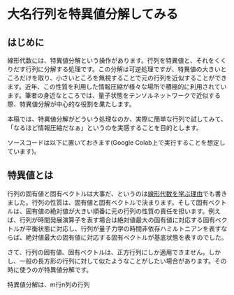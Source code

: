 # 大名行列を特異値分解してみる

## はじめに

線形代数には、特異値分解という操作があります。行列を特異値と、それをくくりだす行列に分解する処理です。この分解は可逆処理ですが、特異値の大きいところだけを取り、小さいところを無視することで元の行列を近似することができます。近年、この性質を利用した情報圧縮が様々な場所で積極的に利用されています。筆者の身近なところでは、量子状態をテンソルネットワークで近似する際、特異値分解が中心的な役割を果たします。

本稿では、特異値分解がどういう処理なのか、実際に簡単な行列で試してみて、「なるほど情報圧縮だなぁ」というのを実感することを目的とします。

ソースコードは以下に置いておきます(Google Colab上で実行することを想定しています)。


## 特異値とは

行列の固有値と固有ベクトルは大事だ、というのは[線形代数を学ぶ理由](https://qiita.com/kaityo256/items/872a2b2fdf977c0e3fbb)でも書きました。行列の性質は、固有値と固有ベクトルで決まります。そして固有ベクトルは、固有値の絶対値が大きい順番に元の行列の性質の責任を担います。例えば、行列が時間発展演算子を表す場合は絶対値最大の固有値に対応する固有ベクトルが平衡状態に対応し、行列が量子力学の時間非依存ハミルトニアンを表すならば、絶対値最大の固有値に対応する固有ベクトルが基底状態を表すのでした。

さて、行列の固有値、固有ベクトルは、正方行列にしか適用できません。しかし、一般の長方形の行列に対して似たようなことがしたい場合があります。その時に使うのが特異値分解です。

特異値分解は、m行n列の行列
